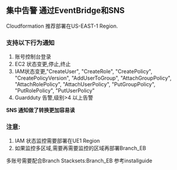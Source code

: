 ## 集中告警 通过EventBridge和SNS

Cloudformation 推荐部署在US-EAST-1 Region.

### 支持以下行为通知

1. 账号控制台登录
2. EC2 状态变更,停止,终止
3. IAM状态变更,"CreateUser", "CreateRole", "CreatePolicy", "CreatePolicyVersion", "AddUserToGroup", "AttachGroupPolicy", "AttachRolePolicy", "AttachUserPolicy", "PutGroupPolicy", "PutRolePolicy", "PutUserPolicy"
4. Guardduty 告警,级别>4 以上告警

**SNS 通知做了转换更加容易读**

### 注意:
1. IAM 状态监控需要部署在UE1 Region
2. 如果监控多区域,需要再需要监控的区域再部署Branch_EB

多账号需要配合Branch Stacksets:Branch_EB 参考installguide

